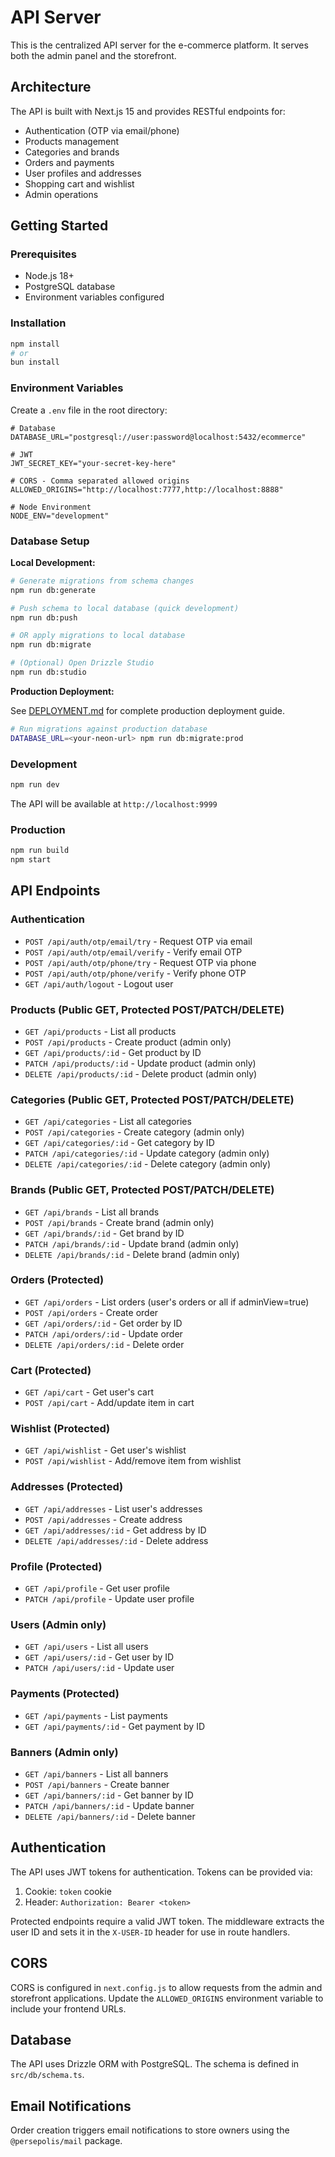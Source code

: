 # API Server

This is the centralized API server for the e-commerce platform. It serves both the admin panel and the storefront.

## Architecture

The API is built with Next.js 15 and provides RESTful endpoints for:
- Authentication (OTP via email/phone)
- Products management
- Categories and brands
- Orders and payments
- User profiles and addresses
- Shopping cart and wishlist
- Admin operations

## Getting Started

### Prerequisites

- Node.js 18+
- PostgreSQL database
- Environment variables configured

### Installation

```bash
npm install
# or
bun install
```

### Environment Variables

Create a `.env` file in the root directory:

```env
# Database
DATABASE_URL="postgresql://user:password@localhost:5432/ecommerce"

# JWT
JWT_SECRET_KEY="your-secret-key-here"

# CORS - Comma separated allowed origins
ALLOWED_ORIGINS="http://localhost:7777,http://localhost:8888"

# Node Environment
NODE_ENV="development"
```

### Database Setup

**Local Development:**

```bash
# Generate migrations from schema changes
npm run db:generate

# Push schema to local database (quick development)
npm run db:push

# OR apply migrations to local database
npm run db:migrate

# (Optional) Open Drizzle Studio
npm run db:studio
```

**Production Deployment:**

See [DEPLOYMENT.md](./DEPLOYMENT.md) for complete production deployment guide.

```bash
# Run migrations against production database
DATABASE_URL=<your-neon-url> npm run db:migrate:prod
```

### Development

```bash
npm run dev
```

The API will be available at `http://localhost:9999`

### Production

```bash
npm run build
npm start
```

## API Endpoints

### Authentication
- `POST /api/auth/otp/email/try` - Request OTP via email
- `POST /api/auth/otp/email/verify` - Verify email OTP
- `POST /api/auth/otp/phone/try` - Request OTP via phone
- `POST /api/auth/otp/phone/verify` - Verify phone OTP
- `GET /api/auth/logout` - Logout user

### Products (Public GET, Protected POST/PATCH/DELETE)
- `GET /api/products` - List all products
- `POST /api/products` - Create product (admin only)
- `GET /api/products/:id` - Get product by ID
- `PATCH /api/products/:id` - Update product (admin only)
- `DELETE /api/products/:id` - Delete product (admin only)

### Categories (Public GET, Protected POST/PATCH/DELETE)
- `GET /api/categories` - List all categories
- `POST /api/categories` - Create category (admin only)
- `GET /api/categories/:id` - Get category by ID
- `PATCH /api/categories/:id` - Update category (admin only)
- `DELETE /api/categories/:id` - Delete category (admin only)

### Brands (Public GET, Protected POST/PATCH/DELETE)
- `GET /api/brands` - List all brands
- `POST /api/brands` - Create brand (admin only)
- `GET /api/brands/:id` - Get brand by ID
- `PATCH /api/brands/:id` - Update brand (admin only)
- `DELETE /api/brands/:id` - Delete brand (admin only)

### Orders (Protected)
- `GET /api/orders` - List orders (user's orders or all if adminView=true)
- `POST /api/orders` - Create order
- `GET /api/orders/:id` - Get order by ID
- `PATCH /api/orders/:id` - Update order
- `DELETE /api/orders/:id` - Delete order

### Cart (Protected)
- `GET /api/cart` - Get user's cart
- `POST /api/cart` - Add/update item in cart

### Wishlist (Protected)
- `GET /api/wishlist` - Get user's wishlist
- `POST /api/wishlist` - Add/remove item from wishlist

### Addresses (Protected)
- `GET /api/addresses` - List user's addresses
- `POST /api/addresses` - Create address
- `GET /api/addresses/:id` - Get address by ID
- `DELETE /api/addresses/:id` - Delete address

### Profile (Protected)
- `GET /api/profile` - Get user profile
- `PATCH /api/profile` - Update user profile

### Users (Admin only)
- `GET /api/users` - List all users
- `GET /api/users/:id` - Get user by ID
- `PATCH /api/users/:id` - Update user

### Payments (Protected)
- `GET /api/payments` - List payments
- `GET /api/payments/:id` - Get payment by ID

### Banners (Admin only)
- `GET /api/banners` - List all banners
- `POST /api/banners` - Create banner
- `GET /api/banners/:id` - Get banner by ID
- `PATCH /api/banners/:id` - Update banner
- `DELETE /api/banners/:id` - Delete banner

## Authentication

The API uses JWT tokens for authentication. Tokens can be provided via:
1. Cookie: `token` cookie
2. Header: `Authorization: Bearer <token>`

Protected endpoints require a valid JWT token. The middleware extracts the user ID and sets it in the `X-USER-ID` header for use in route handlers.

## CORS

CORS is configured in `next.config.js` to allow requests from the admin and storefront applications. Update the `ALLOWED_ORIGINS` environment variable to include your frontend URLs.

## Database

The API uses Drizzle ORM with PostgreSQL. The schema is defined in `src/db/schema.ts`.

## Email Notifications

Order creation triggers email notifications to store owners using the `@persepolis/mail` package.

